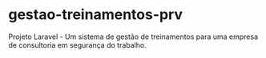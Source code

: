 # gestao-treinamentos-prv
Projeto Laravel - Um sistema de gestão de treinamentos para uma empresa de consultoria em segurança do trabalho. 
